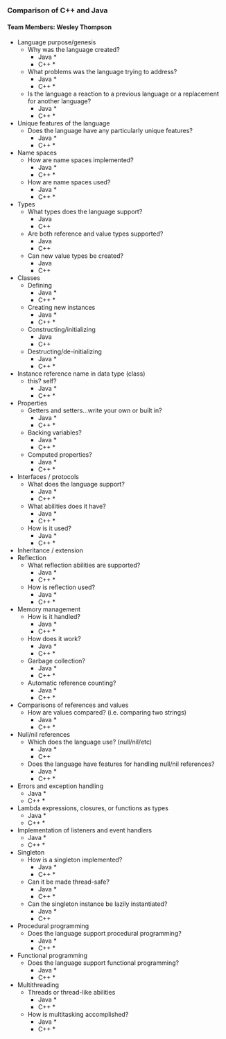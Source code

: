 ### Comparison of C++ and Java
#### Team Members: Wesley Thompson

* Language purpose/genesis
  * Why was the language created?
    * Java
      * 
    * C++
      * 
  * What problems was the language trying to address?
    * Java
      * 
    * C++
      * 
  * Is the language a reaction to a previous language or a replacement for another language?
    * Java
      * 
    * C++
      * 
* Unique features of the language
  * Does the language have any particularly unique features?
    * Java
      * 
    * C++
      * 
* Name spaces
  * How are name spaces implemented?
    * Java
      * 
    * C++
      * 
  * How are name spaces used?
    * Java
      * 
    * C++
      * 
* Types
    * What types does the language support?
      * Java
      * C++
    * Are both reference and value types supported?
      * Java
      * C++
    * Can new value types be created?
      * Java
      * C++
* Classes
  * Defining
    * Java
      * 
    * C++
      * 
  * Creating new instances
    * Java
      * 
    * C++
      * 
  * Constructing/initializing
    * Java
    * C++
  * Destructing/de-initializing
    * Java
      * 
    * C++
      * 
* Instance reference name in data type (class)
  * this?  self?
    * Java
      * 
    * C++
      * 
* Properties
  * Getters and setters...write your own or built in?
    * Java
      * 
    * C++
      * 
  * Backing variables?
    * Java
      * 
    * C++
      * 
  * Computed properties?
    * Java
      * 
    * C++
      * 
* Interfaces / protocols
  * What does the language support?
    * Java
      * 
    * C++
      * 
  * What abilities does it have?
    * Java
      * 
    * C++
      * 
  * How is it used?
    * Java
      * 
    * C++
      * 
* Inheritance / extension
* Reflection
  * What reflection abilities are supported?
    * Java
      * 
    * C++
      * 
  * How is reflection used?
    * Java
      * 
    * C++
      * 
* Memory management
  * How is it handled?
    * Java
      * 
    * C++
      * 
  * How does it work?
    * Java
      * 
    * C++
      * 
  * Garbage collection?
    * Java
      * 
    * C++
      * 
  * Automatic reference counting?
    * Java
      * 
    * C++
      * 
* Comparisons of references and values
  * How are values compared? (i.e. comparing two strings)
    * Java
      * 
    * C++
      * 
* Null/nil references
  * Which does the language use? (null/nil/etc)
    * Java
      * 
    * C++
  * Does the language have features for handling null/nil references?
    * Java
      * 
    * C++
      * 
* Errors and exception handling
    * Java
      * 
    * C++
      * 
* Lambda expressions, closures, or functions as types
    * Java
      * 
    * C++
      * 
* Implementation of listeners and event handlers
    * Java
      * 
    * C++
      * 
* Singleton
  * How is a singleton implemented?
    * Java
      * 
    * C++
      * 
  * Can it be made thread-safe?
    * Java
      * 
    * C++
      * 
  * Can the singleton instance be lazily instantiated?
    * Java
      * 
    * C++
* Procedural programming
  * Does the language support procedural programming?
    * Java
      * 
    * C++
      * 
* Functional programming
  * Does the language support functional programming?
    * Java
      * 
    * C++
      * 
* Multithreading
  * Threads or thread-like abilities
    * Java
      * 
    * C++
      * 
  * How is multitasking accomplished?
    * Java
      * 
    * C++
      * 
